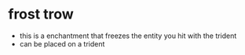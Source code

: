 # frost trow
- this is a enchantment that freezes the entity you hit with the trident
- can be placed on a trident